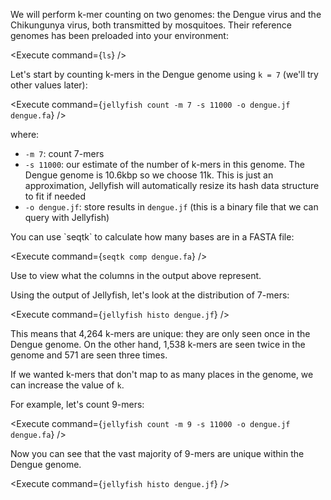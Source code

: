 <script>
import Alert from "$components/Alert.svelte";
import Execute from "$components/Execute.svelte";
</script>

We will perform k-mer counting on two genomes: the Dengue virus and the Chikungunya virus, both transmitted by mosquitoes. Their reference genomes has been preloaded into your environment:

<Execute command={`ls`} />

Let's start by counting k-mers in the Dengue genome using `k = 7` (we'll try other values later):

<Execute command={`jellyfish count -m 7 -s 11000 -o dengue.jf dengue.fa`} />

where:

* `-m 7`: count 7-mers
* `-s 11000`: our estimate of the number of k-mers in this genome. The Dengue genome is 10.6kbp so we choose 11k. This is just an approximation, Jellyfish will automatically resize its hash data structure to fit if needed
* `-o dengue.jf`: store results in `dengue.jf` (this is a binary file that we can query with Jellyfish)

<Alert>
   You can use `seqtk` to calculate how many bases are in a FASTA file:

   <Execute command={`seqtk comp dengue.fa`} />

   Use <Execute inline command="seqtk comp" /> to view what the columns in the output above represent.
</Alert>

Using the output of Jellyfish, let's look at the distribution of 7-mers:

<Execute command={`jellyfish histo dengue.jf`} />

This means that 4,264 k-mers are unique: they are only seen once in the Dengue genome. On the other hand, 1,538 k-mers are seen twice in the genome and 571 are seen three times.

If we wanted k-mers that don't map to as many places in the genome, we can increase the value of `k`. 

For example, let's count 9-mers:

<Execute command={`jellyfish count -m 9 -s 11000 -o dengue.jf dengue.fa`} />

Now you can see that the vast majority of 9-mers are unique within the Dengue genome.

<Execute command={`jellyfish histo dengue.jf`} />
